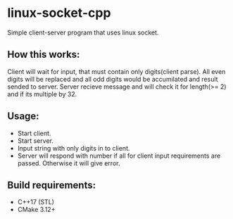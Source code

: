 # linux-socket-cpp
Simple client-server program that uses linux socket.

## How this works:
Client will wait for input, that must contain only digits(client parse). All even digits will be replaced and all odd digits would be accumilated and result sended to server. Server recieve message and will check it for length(>= 2) and if its multiple by 32.

## Usage:
- Start client.
- Start server.
- Input string with only digits in to client.
- Server will respond with number if all for client input requirements are passed. Otherwise it will give error.

## Build requirements:
- C++17 (STL)
- CMake 3.12+
